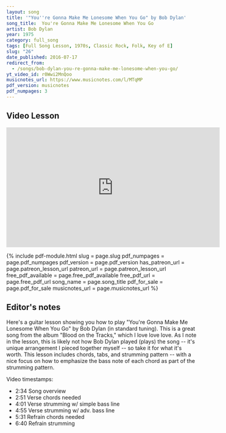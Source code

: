 ```yaml
---
layout: song
title: '"You''re Gonna Make Me Lonesome When You Go" by Bob Dylan'
song_title:  You're Gonna Make Me Lonesome When You Go
artist: Bob Dylan
year: 1975
category: full_song
tags: [Full Song Lesson, 1970s, Classic Rock, Folk, Key of E]
slug: "26"
date_published: 2016-07-17
redirect_from:
  - /songs/bob-dylan-you-re-gonna-make-me-lonesome-when-you-go/
yt_video_id: r0Wwi2MnQoo
musicnotes_url: https://www.musicnotes.com/l/MTqMP
pdf_version: musicnotes
pdf_numpages: 3
---
```


## Video Lesson

<iframe width="560" height="315" src="https://www.youtube.com/embed/r0Wwi2MnQoo?showinfo=0" frameborder="0" allowfullscreen></iframe>

{% include pdf-module.html slug = page.slug pdf_numpages = page.pdf_numpages pdf_version = page.pdf_version has_patreon_url = page.patreon_lesson_url patreon_url = page.patreon_lesson_url free_pdf_available = page.free_pdf_available free_pdf_url = page.free_pdf_url song_name = page.song_title pdf_for_sale = page.pdf_for_sale musicnotes_url = page.musicnotes_url %}

## Editor's notes

Here's a guitar lesson showing you how to play "You're Gonna Make Me Lonesome When You Go" by Bob Dylan (in standard tuning). This is a great song from the album "Blood on the Tracks," which I love love love. As I note in the lesson, this is likely not how Bob Dylan played (plays) the song -- it's unique arrangement I pieced together myself -- so take it for what it's worth. This lesson includes chords, tabs, and strumming pattern -- with a nice focus on how to emphasize the bass note of each chord as part of the strumming pattern.

Video timestamps:

- 2:34 Song overview
- 2:51 Verse chords needed
- 4:01 Verse strumming w/ simple bass line
- 4:55 Verse strumming w/ adv. bass line
- 5:31 Refrain chords needed
- 6:40 Refrain strumming

<!-- ## Lyrics and chords

INTRO
    E . . . Emaj7 . . . A . . . A . . .
    E . . . E     . . . B . . . B . . .
    E . . . Emaj7 . . . A . . . A . . .
    E . . . B     . . . E . . . E . . .

VERSE
    E                 Emaj7            A               A
    I've seen love go by my door, it's never been this close before
    E                E          B         B
    ...Never been so easy or so slow
              E               Emaj7               A               A    
    I've been shooting in the dark too long, when something's not right it's wrong
    E                    B                 E           E
    You're gonna make me lonesome when you go

    [E] Dragon clouds so [Emaj7] high above, I've [A] only known [A] careless love
    [E] ...It always [E] hits me from [B] below... [B]
    [E] This time around it's [Emaj7] more correct, [A] right on target, [A] so direct
    [E] You're gonna make me [B] lonesome when you [E] go... [E]

    [E] Purple clover, [Emaj7] Queen Anne lace... [A] crimson hair [A] across your face
    [E] You could make me [E] cry if you don't [B] know... [B]
    [E] Can't remember what I was [Emaj7] thinking of, you [A] might be spoiling me [A] too much, love
    [E] You're gonna make me [B] lonesome when you [E] go... [E]

REFRAIN
        A6                A6                 E       E
        ...Flowers on the hillside, bloomin' crazy
        A6                           A6        E       E
        ...Crickets talkin' back and forth, in rhyme
        F#            F#/E             F#      F#/E
        ...Blue river runnin' slow and lazy
        A                 A                B            B
        I could stay with you forever, and never realize the time

    [E] Situations have [Emaj7] ended sad, [A] relationships have [A] all been bad
    [E] Mine've been like [E] Verlaine's and [B] Rimbaud... [B]
    But [E] there's no way I [Emaj7] can compare, [A] all those scenes to [A] this affair
    [E] You're gonna make me [B] lonesome when you [E] go... [E]

        [A6] You're gonna make me [A6] wonder what I'm [E] doin'... [E]
        [A6] Stayin' far [A6] behind, without [E] you... [E]
        [F#] You're gonna make me [F#/E] wonder what I'm [F#] sayin'... [F#/E]
        [A] You're gonna make me [A] give myself a [B] good talkin' [B] to

    I'll [E] look for you in old [Emaj7] Honolula, [A] San Francisco, [A] Ashtabula
    [E] You're gonna have to [E] leave me now, I [B] know... [B]
    But I'll [E] see you in the [Emaj7] sky above, in the [A] tall grass, in the [A] ones I love
    [E] You're gonna make me [Emaj7] lonesome when you [E] go... [E]

## Chord progression cheat-sheet

#### Verse

    E . . . Emaj7 . . . A . . . A . . .
    E . . . E     . . . B . . . B . . .
    E . . . Emaj7 . . . A . . . A . . .
    E . . . B     . . . E . . . E . . .

#### Refrain

    A6 . . . A6   . . . E  . . . E    . . .
    A6 . . . A6   . . . E  . . . E    . . .
    F# . . . F#/E . . . F# . . . F#/E . . .
    A  . . . A    . . . B  . . . B    . . .

## Chords used

#### Verse chords

As I note in my video lesson, there's a few caveats of note here. Whenever I play the E-major chord that precedes an E-major-7, I'll only play the highest 4 strings -- which lets the walk-down in the bass note be heard much more prominently. Also, my A-major is technically an Asus2 chord -- play whichever you like. Likewise, I'm doing a modified (easier) B where the highest two strings are left open. You can replace this with a normal B-major, if you like, obviously.

    E ||––––0–––––0–––––0–––––0–––––
    B ||––––0–––––0–––––0–––––0–––––
    G ||––––1–––––1–––––2–––––4–––––
    D ||––––2–––––1–––––2–––––4–––––
    A ||–––(2)––––––––––0–––––2–––––
    E ||–––(0)––––––––––––––––––––––
            E   Emaj7   A     B

#### Refrain chords

I'm playing an Aadd6 for the "A6" chord I note below. You could also make that a F#-minor if you want. I'm playing the A-major and B-major the same way I play them in the verse, but again -- play them like normal if you prefer.

    E ||––––2–––––0–––––2––––––2–––––0–––––0–––––
    B ||––––2–––––0–––––2––––––2–––––0–––––0–––––
    G ||––––2–––––1–––––3––––––3–––––2–––––4–––––
    D ||––––2–––––2–––––4––––––4–––––2–––––4–––––
    A ||––––0–––––2–––––4––––––4–––––0–––––2–––––
    E ||––––––––––0–––––2––––––0–––––––––––––––––
            A6    E     F#    F#/E   A     B


## Basic strumming pattern

The basic pattern I use is as follows. This reads "Down, down... up-down-up" if you were to speak it out loud. I'll show you some ways to add some nuance to this next, but this core pattern by itself I find helpful to start with.

    D = downstrum
    U = upstrum

    1 + 2 + 3 + 4 +
    D   D     U D U

## Strumming with bass-note emphasis

#### Strumming pattern basics

For a more advanced strumming pattern, I like to use the following approach -- where each chord's bass note is picked once at the beginning of each strum sequence. The bass down-strum is indicated by the "B" below:

    B = downstrum, bass note only
    D = downstrum, all strings of the chord
    U = upstrum
    > = accented strum

    1 + 2 + 3 + 4 +
    B   D     U D U
        >

Which when repeated in sequence looks like this:

    1 + 2 + 3 + 4 + 1 + 2 + 3 + 4 + 1 + 2 + 3 + 4 + 1 + 2 + 3 + 4 +
    B   D     U D U B   D     U D U B   D     U D U B   D     U D U
        >               >               >               >


#### Simple bass-note emphasis

In practice that look like this:

    See PDF for tab diagram.

    <!-- E ||––––––0–––0–0–0–––––––0–––0–0–0–––––––0–––0–0–0–––––––0–––0–0–0–––––|–
    B ||––––––0–––0–0–0–––––––0–––0–0–0–––––––0–––0–0–0–––––––0–––0–0–0–––––|–
    G ||––––––1–––1–1–1–––––––1–––1–1–1–––––––2–––2–2–2–––––––2–––2–2–2–––––|–
    D ||–––0––2–––2–2–2––––1––1–––1–1–1–––––––2–––2–2–2–––––––2–––2–2–2–––––|–
    A ||–––––––––––––––––––––––––––––––––––0––0–––0–0–0––––0––0–––0–0–0–––––|–
    E ||––––––––––––––––––––––––––––––––––––––––––––––––––––––––––––––––––––|–
           E               Emaj7           A               A

    E ||––––––0–––0–0–0–––––––0–––0–0–0–––––––0–––0–0–0–––––––0–––0–0–0–––––|–
    B ||––––––0–––0–0–0–––––––0–––0–0–0–––––––0–––0–0–0–––––––0–––0–0–0–––––|–
    G ||––––––1–––1–1–1–––––––1–––1–1–1–––––––4–––4–4–4–––––––4–––4–4–4–––––|–
    D ||––––––2–––2–2–2–––––––2–––2–2–2–––––––4–––4–4–4–––––––4–––4–4–4–––––|–
    A ||––––––2–––2–2–2–––––––2–––2–2–2––––2––2–––2–2–2––––2––2–––2–2–2–––––|–
    E ||–––0––0–––0–0–0––––0––0–––0–0–0–––––––––––––––––––––––––––––––––––––|–
           E               E               B               B

And so on.

## Advanced bass-note emphasis

Finally, here's a way to use the bass-note emphasis while periodically alternating bass notes on the chords that you stay on for more than one measure. This adds difficulty, but is quite fun to practice & play -- and I think sounds great.

    See PDF for tab diagram.


    <!-- E ||––––––0–––0–0–0–––––––0–––0–0–0–––––––0–––0–0–0–––––––0–––––0–0–––––|–
    B ||––––––0–––0–0–0–––––––0–––0–0–0–––––––0–––0–0–0–––––––0–––––0–0–––––|–
    G ||––––––1–––1–1–1–––––––1–––1–1–1–––––––2–––2–2–2–––––––2–––––2–2–––––|–
    D ||–––0––2–––2–2–2––––1––1–––1–1–1–––––––2–––2–2–2––––2––2–––––2–2–––––|–
    A ||–––––––––––––––––––––––––––––––––––0––0–––0–0–0–––––––––––0–0–0–––––|–
    E ||––––––––––––––––––––––––––––––––––––––––––––––––––––––––––––––––––––|–
           E               Emaj7           A               A

    E ||––––––0–––0–0–0–––––––0–––––0–0–––––––0–––0–0–0–––––––0–––––0–0–––––|–
    B ||––––––0–––0–0–0–––––––0–––––0–0–––––––0–––0–0–0–––––––0–––––0–0–––––|–
    G ||––––––1–––1–1–1–––––––1–––––1–1–––––––4–––4–4–4–––––––4–––––4–4–––––|–
    D ||––––––2–––2–2–2–––––––2–––––2–2–––––––4–––4–4–4–––––––4–––4–4–4–––––|–
    A ||––––––2–––2–2–2––––2––2–––––2–2––––2––2–––2–2–2––––2––2–––––––––––––|–
    E ||–––0––0–––0–0–0–––––––––––0–0–0–––––––––––––––––––––––––––––––––––––|–
           E               E               B               B

    E ||––––––0–––0–0–0–––––––0–––0–0–0–––––––0–––0–0–0–––––––0–––––0–0–––––|–
    B ||––––––0–––0–0–0–––––––0–––0–0–0–––––––0–––0–0–0–––––––0–––––0–0–––––|–
    G ||––––––1–––1–1–1–––––––1–––1–1–1–––––––2–––2–2–2–––––––2–––––2–2–––––|–
    D ||–––0––2–––2–2–2––––1––1–––1–1–1–––––––2–––2–2–2––––2––2–––––2–2–––––|–
    A ||–––––––––––––––––––––––––––––––––––0––0–––0–0–0–––––––––––0–0–0–––––|–
    E ||––––––––––––––––––––––––––––––––––––––––––––––––––––––––––––––––––––|–
           E               Emaj7           A               A

    E ||––––––0–––0–0–0–––––––0–––0–0–0–––––––0–––0–0–0–––––––0–––0–0–0–––––|–
    B ||––––––0–––0–0–0–––––––0–––0–0–0–––––––0–––0–0–0–––––––0–––0–0–0–––––|–
    G ||––––––1–––1–1–1–––––––4–––4–4–4–––––––1–––1–1–1–––––––1–––1–1–1–––––|–
    D ||––––––2–––2–2–2–––––––4–––4–4–4–––––––2–––2–2–2–––––––2–––2–2–2–––––|–
    A ||––––––2–––2–2–2––––2––2–––2–2–2–––––––2–––2–2–2–––––––2–––2–2–2–––––|–
    E ||–––0––0–––0–0–0––––––––––––––––––––0––0–––0–0–0––––0––0–––0–0–0–––––|–
           E               B               E               E -->
